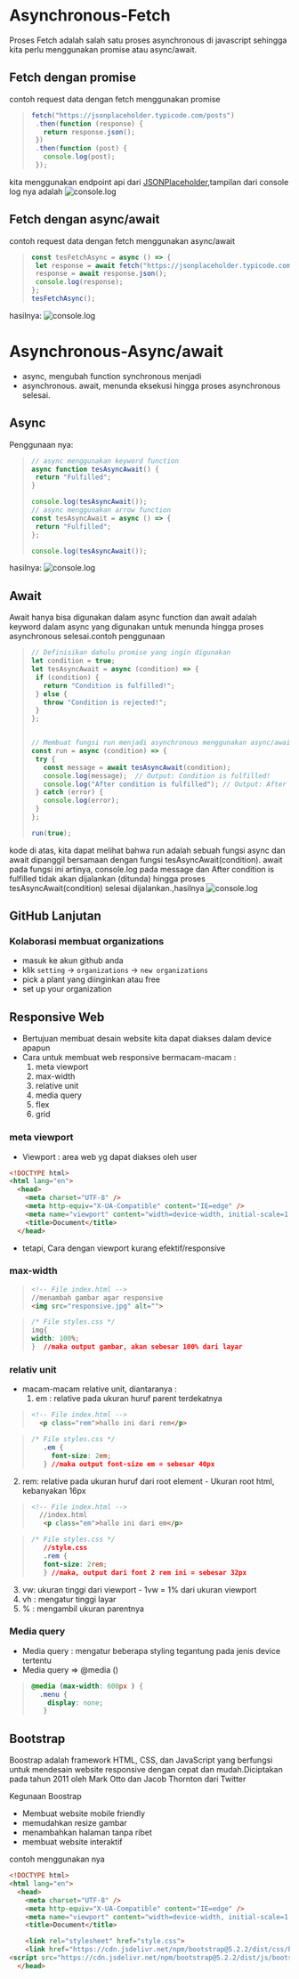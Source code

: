 # Asynchronous-Fetch
Proses Fetch adalah salah satu proses asynchronous di javascript sehingga kita perlu menggunakan promise atau async/await.

## Fetch dengan promise
contoh request data dengan fetch menggunakan promise
>``` js
>fetch("https://jsonplaceholder.typicode.com/posts")
>  .then(function (response) {
>    return response.json();
>  })
>  .then(function (post) {
>    console.log(post);
>  });
kita menggunakan endpoint api dari <u>JSONPlaceholder</u>,tampilan dari console log nya adalah
<img src="https://skilvul-assets-01.s3-ap-southeast-1.amazonaws.com/lesson/js-intermediate/asynchronous-fetch-get-data.png" alt="console.log" />

## Fetch dengan async/await
contoh request data dengan fetch menggunakan async/await
>``` js
>const tesFetchAsync = async () => {
>  let response = await fetch("https://jsonplaceholder.typicode.com/posts");
>  response = await response.json();
>  console.log(response);
>};
>tesFetchAsync();
hasilnya:
<img src="https://skilvul-assets-01.s3-ap-southeast-1.amazonaws.com/lesson/js-intermediate/asynchronous-fetch-get-data.png" alt="console.log" />

# Asynchronous-Async/await
- async, mengubah function synchronous menjadi 
- asynchronous.
await, menunda eksekusi hingga proses asynchronous selesai.

## Async
Penggunaan nya:
>
>``` js
>// async menggunakan keyword function 
>async function tesAsyncAwait() {
>  return "Fulfilled";
>}
>
>console.log(tesAsyncAwait());
>// async menggunakan arrow function
>const tesAsyncAwait = async () => {
>  return "Fulfilled";
>};
>
>console.log(tesAsyncAwait());

hasilnya:
<img src="https://skilvul-assets-01.s3-ap-southeast-1.amazonaws.com/lesson/js-intermediate/asynchronous-async-01.png" alt="console.log" />

## Await

Await hanya bisa digunakan dalam async function dan await adalah keyword dalam async yang digunakan untuk menunda hingga proses asynchronous selesai.contoh penggunaan
>``` js
>// Definisikan dahulu promise yang ingin digunakan
>let condition = true;
>let tesAsyncAwait = async (condition) => {
>  if (condition) {
>    return "Condition is fulfilled!";
>  } else {
>    throw "Condition is rejected!";
>  }
>};
>
>
>// Membuat fungsi run menjadi asynchronous menggunakan async/await
>const run = async (condition) => {
>  try {
>    const message = await tesAsyncAwait(condition);
>    console.log(message);  // Output: Condition is fulfilled!
>    console.log("After condition is fulfilled"); // Output: After condition is fulfilled
>  } catch (error) {
>    console.log(error);
>  }
>};
>
>run(true);
>
kode di atas, kita dapat melihat bahwa run adalah sebuah fungsi async dan await dipanggil bersamaan dengan fungsi tesAsyncAwait(condition). await pada fungsi ini artinya, console.log pada message dan After condition is fulfilled tidak akan dijalankan (ditunda) hingga proses tesAsyncAwait(condition) selesai dijalankan.,hasilnya
<img src="https://skilvul-assets-01.s3-ap-southeast-1.amazonaws.com/lesson/js-intermediate/asynchronous-await-01.png" alt="console.log" />  


## GitHub Lanjutan

### Kolaborasi membuat organizations

- masuk ke akun github anda
- klik `setting` -> `organizations` -> `new organizations`
- pick a plant yang diinginkan atau free
- set up your organization

## Responsive Web
- Bertujuan membuat desain website kita dapat diakses dalam device apapun
- Cara untuk membuat web responsive bermacam-macam :
  1. meta viewport
  2. max-width
  3. relative unit
  4. media query
  5. flex
  6. grid
### meta viewport
- Viewport : area web yg dapat diakses oleh user
```html
<!DOCTYPE html>
<html lang="en">
  <head>
    <meta charset="UTF-8" />
    <meta http-equiv="X-UA-Compatible" content="IE=edge" />
    <meta name="viewport" content="width=device-width, initial-scale=1.0" />  //ini adalah meta viewport
    <title>Document</title>
  </head>
```
- tetapi, Cara dengan viewport kurang efektif/responsive
### max-width
>```html
><!-- File index.html -->
>//menambah gambar agar responsive
><img src="responsive.jpg" alt="">

> ```css
> /* File styles.css */
> img{
> width: 100%;
>}  //maka output gambar, akan sebesar 100% dari layar

### relativ unit
- macam-macam relative unit, diantaranya :
  1. em : relative pada ukuran huruf parent terdekatnya
>    ```html
>    <!-- File index.html -->
>      <p class="rem">hallo ini dari rem</p>

> ```css
> /* File styles.css */
>    .em {
>      font-size: 2em;
>    } //maka output font-size em = sebesar 40px

  2. rem: relative pada ukuran huruf dari root element
    - Ukuran root html, kebanyakan 16px
> ```html
><!-- File index.html -->
>   //index.html
>    <p class="em">hallo ini dari em</p>

> ```css
> /* File styles.css */
>    //style.css
>    .rem {
>    font-size: 2rem;
>    } //maka, output dari font 2 rem ini = sebesar 32px 

  3. vw: ukuran tinggi dari viewport
    - 1vw = 1% dari ukuran viewport
  4. vh : mengatur tinggi layar
  5. % : mengambil ukuran parentnya
### Media query
- Media query : mengatur beberapa styling tegantung pada jenis device tertentu
- Media query => @media ()
> ```css
>@media (max-width: 600px ) {
>   .menu {
>     display: none;
>    }

## Bootstrap 
Boostrap adalah framework HTML, CSS, dan JavaScript yang berfungsi untuk mendesain website responsive dengan cepat dan mudah.Diciptakan pada tahun 2011 oleh Mark Otto dan Jacob Thornton dari Twitter

Kegunaan Boostrap

- Membuat website mobile friendly
- memudahkan resize gambar
- menambahkan halaman tanpa ribet
- membuat website interaktif

contoh menggunakan nya
```html
<!DOCTYPE html>
<html lang="en">
  <head>
    <meta charset="UTF-8" />
    <meta http-equiv="X-UA-Compatible" content="IE=edge" />
    <meta name="viewport" content="width=device-width, initial-scale=1.0" />
    <title>Document</title>

    <link rel="stylesheet" href="style.css">
    <link href="https://cdn.jsdelivr.net/npm/bootstrap@5.2.2/dist/css/bootstrap.min.css" rel="stylesheet" integrity="sha384-Zenh87qX5JnK2Jl0vWa8Ck2rdkQ2Bzep5IDxbcnCeuOxjzrPF/et3URy9Bv1WTRi" crossorigin="anonymous">
<script src="https://cdn.jsdelivr.net/npm/bootstrap@5.2.2/dist/js/bootstrap.bundle.min.js" integrity="sha384-OERcA2EqjJCMA+/3y+gxIOqMEjwtxJY7qPCqsdltbNJuaOe923+mo//f6V8Qbsw3" crossorigin="anonymous"></script>
  </head>